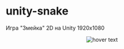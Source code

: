 # unity-snake
Игра "Змейка" 2D на Unity 1920x1080
<p align="center">
  <img src="https://downloader.disk.yandex.ru/preview/f33145360c9ada6b32a0e5c8603735aa7a7e61ff8d2bb52c7d7b246a5a2abc24/5dac590f/X04JpOf1PW7yFzQvY7AG6SZetQQPKT7wjSxDMnQCqacJN8L_kDQlIplv91lOVMLNANWJqWy_R5jnC8z8BWM_GA%3D%3D?uid=0&filename=2019-10-20_11-53-25.png&disposition=inline&hash=&limit=0&content_type=image%2Fpng&owner_uid=0&tknv=v2&size=2048x2048" title="hover text">
</p>
